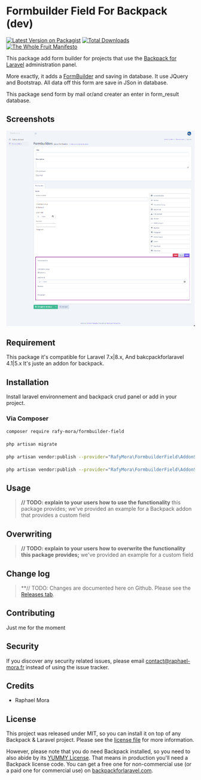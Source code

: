 # Formbuilder Field For Backpack (dev)

[![Latest Version on Packagist][ico-version]][link-packagist]
[![Total Downloads][ico-downloads]][link-downloads]
[![The Whole Fruit Manifesto](https://img.shields.io/badge/writing%20standard-the%20whole%20fruit-brightgreen)](https://github.com/the-whole-fruit/manifesto)

This package add form builder for projects that use the [Backpack for Laravel](https://backpackforlaravel.com/) administration panel.

More exactly, it adds a [FormBuilder](https://formbuilder.online/) and saving in database. It use JQuery and Bootstrap. All data off this form are save in JSon in database.

This package send form by mail or/and creater an enter in form_result database.

## Screenshots

![Backpack Toggle Field Addon](https://github.com/RafyMora/formbuilder-field/blob/b95e8f82c8d8ebe86e65e6a559cd8af0b0ed5560/resources/assets/images/screenshot_2022-03-11.png)

## Requirement

This package it's compatible for Laravel 7.x|8.x, And bakcpackforlaravel 4.1|5.x
It's juste an addon for backpack.

## Installation

Install laravel environnement and backpack crud panel or add in your project.

### Via Composer

``` bash
composer require rafy-mora/formbuilder-field

php artisan migrate

php artisan vendor:publish --provider="RafyMora\FormbuilderField\AddonServiceProvider" --tag="config"

php artisan vendor:publish --provider="RafyMora\FormbuilderField\AddonServiceProvider" --tag="assets"
```

## Usage

> **// TODO: explain to your users how to use the functionality** this package provides; 
> we've provided an example for a Backpack addon that provides a custom field

## Overwriting

> **// TODO: explain to your users how to overwrite the functionality this package provides;**
> we've provided an example for a custom field

## Change log

>**// TODO: Changes are documented here on Github. Please see the [Releases tab](https://github.com/rafy-mora/formbuilder-field/releases).

## Contributing

Just me for the moment

## Security

If you discover any security related issues, please email contact@raphael-mora.fr instead of using the issue tracker.

## Credits

- Raphael Mora

## License

This project was released under MIT, so you can install it on top of any Backpack & Laravel project. Please see the [license file](license.md) for more information. 

However, please note that you do need Backpack installed, so you need to also abide by its [YUMMY License](https://github.com/Laravel-Backpack/CRUD/blob/master/LICENSE.md). That means in production you'll need a Backpack license code. You can get a free one for non-commercial use (or a paid one for commercial use) on [backpackforlaravel.com](https://backpackforlaravel.com).


[ico-version]: https://img.shields.io/packagist/v/rafy-mora/formbuilder-field.svg?style=flat-square
[ico-downloads]: https://img.shields.io/packagist/dt/rafy-mora/formbuilder-field.svg?style=flat-square

[link-packagist]: https://packagist.org/packages/rafy-mora/formbuilder-field
[link-downloads]: https://packagist.org/packages/rafy-mora/formbuilder-field
[link-author]: https://github.com/rafy-mora
[link-contributors]: ../../contributors
